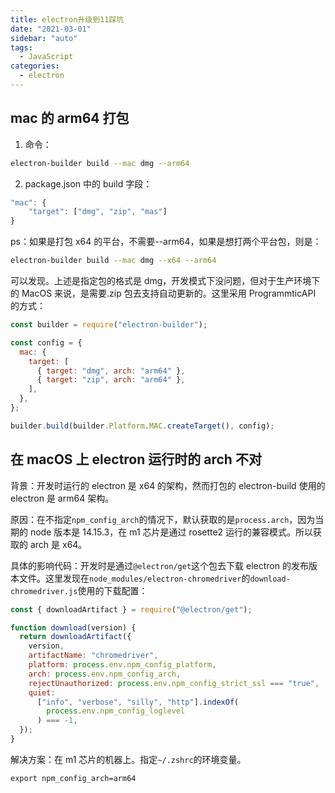 ```yaml
---
title: electron升级到11踩坑
date: "2021-03-01"
sidebar: "auto"
tags:
  - JavaScript
categories:
  - electron
---
```


## mac 的 arm64 打包

1. 命令：

```bash
electron-builder build --mac dmg --arm64
```

2. package.json 中的 build 字段：

```js
"mac": {
    "target": ["dmg", "zip", "mas"]
}
```

ps：如果是打包 x64 的平台，不需要--arm64，如果是想打两个平台包，则是：

```bash
electron-builder build --mac dmg --x64 --arm64

```

可以发现。上述是指定包的格式是 dmg，开发模式下没问题，但对于生产环境下的 MacOS 来说，是需要.zip 包去支持自动更新的。这里采用 ProgrammticAPI 的方式：

```js
const builder = require("electron-builder");

const config = {
  mac: {
    target: [
      { target: "dmg", arch: "arm64" },
      { target: "zip", arch: "arm64" },
    ],
  },
};

builder.build(builder.Platform.MAC.createTarget(), config);
```

## 在 macOS 上 electron 运行时的 arch 不对

背景：开发时运行的 electron 是 x64 的架构，然而打包的 electron-build 使用的 electron 是 arm64 架构。

原因：在不指定`npm_config_arch`的情况下，默认获取的是`process.arch`，因为当期的 node 版本是 14.15.3，在 m1 芯片是通过 rosette2 运行的兼容模式。所以获取的 arch 是 x64。

具体的影响代码：开发时是通过`@electron/get`这个包去下载 electron 的发布版本文件。这里发现在`node_modules/electron-chromedriver`的`download-chromedriver.js`使用的下载配置：

```js
const { downloadArtifact } = require("@electron/get");

function download(version) {
  return downloadArtifact({
    version,
    artifactName: "chromedriver",
    platform: process.env.npm_config_platform,
    arch: process.env.npm_config_arch,
    rejectUnauthorized: process.env.npm_config_strict_ssl === "true",
    quiet:
      ["info", "verbose", "silly", "http"].indexOf(
        process.env.npm_config_loglevel
      ) === -1,
  });
}
```

解决方案：在 m1 芯片的机器上。指定`~/.zshrc`的环境变量。

```
export npm_config_arch=arm64
```
